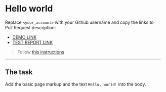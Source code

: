 # Hello world
Replace `<your_account>` with your Github username and copy the links to Pull Request description:
- [DEMO LINK](https://vova-dzhuryk.github.io/layout_hello-world/)
- [TEST REPORT LINK](https://vova-dzhuryk.github.io/layout_hello-world/report/html_report/)

> Follow [this instructions](https://mate-academy.github.io/layout_task-guideline/#how-to-solve-the-layout-tasks-on-github)
___

## The task
Add the basic page markup and the text `Hello, world!` into the body.
